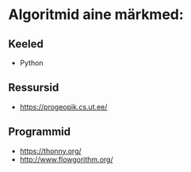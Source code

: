 # Algoritmid aine märkmed:

## Keeled
- Python

## Ressursid
- https://progeopik.cs.ut.ee/

## Programmid
- https://thonny.org/
- http://www.flowgorithm.org/


